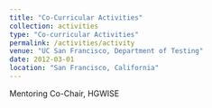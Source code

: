 ```yaml
---
title: "Co-Curricular Activities"
collection: activities
type: "Co-curricular Activities"
permalink: /activities/activity
venue: "UC San Francisco, Department of Testing"
date: 2012-03-01
location: "San Francisco, California"
---
```


Mentoring Co-Chair, HGWISE
